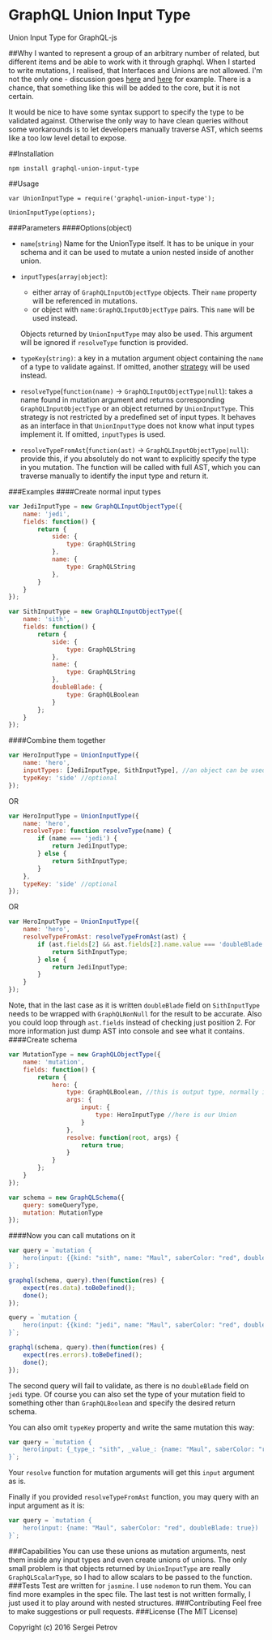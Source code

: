 # GraphQL Union Input Type
Union Input Type for GraphQL-js

##Why
I wanted to represent a group of an arbitrary number of related, but different items and be able to work with it through graphql. When I started to write mutations, I realised, that Interfaces and Unions are not allowed. I'm not the only one - discussion goes [here](https://github.com/facebook/graphql/issues/114) and [here](https://github.com/graphql/graphql-js/issues/207) for example. There is a chance, that something like this will be added to the core, but it is not certain.

It would be nice to have some syntax support to specify the type to be validated against. Otherwise the only way to have clean queries without some workarounds is to let developers manually traverse AST, which seems like a too low level detail to expose.

##Installation
```
npm install graphql-union-input-type
```
##Usage
```
var UnionInputType = require('graphql-union-input-type');

UnionInputType(options);
```
###Parameters
####Options(object)
 - `name`(`string`)
 Name for the UnionType itself. It has to be unique in your schema and it can be used to mutate a union nested inside of another union.
 - `inputTypes`(`array|object`):
   - either array of `GraphQLInputObjectType` objects. Their `name` property will be referenced in mutations.
   - or object with `name:GraphQLInputObjectType` pairs. This `name` will be used instead.

   Objects returned by `UnionInputType` may also be used. This argument will be ignored if `resolveType` function is provided.
 - `typeKey`(`string)`: a key in a mutation argument object containing the `name` of a type to validate against. If omitted, another [strategy](#now-you-can-call-mutations-on-it) will be used instead.
 - `resolveType`(`function(name)` -> `GraphQLInputObjectType|null`): takes a name found in mutation argument and returns corresponding
`GraphQLInputObjectType` or an object returned by `UnionInputType`. This strategy is not restricted by a predefined set of input types. It behaves as an interface in that `UnionInputType` does not know what input types implement it. If omitted, `inputTypes` is used.
 - `resolveTypeFromAst`(`function(ast)` -> `GraphQLInputObjectType|null`): provide this, if you absolutely do not want to explicitly specify the type in you mutation. The function will be called with full AST, which you can traverse manually to identify the input type and return it.

###Examples
####Create normal input types
```js
var JediInputType = new GraphQLInputObjectType({
	name: 'jedi',
	fields: function() {
		return {
			side: {
				type: GraphQLString
			},
			name: {
				type: GraphQLString
			},
		}
	}
});

var SithInputType = new GraphQLInputObjectType({
	name: 'sith',
	fields: function() {
		return {
			side: {
				type: GraphQLString
			},
			name: {
				type: GraphQLString
			},
			doubleBlade: {
				type: GraphQLBoolean
			}
		};
	}
});
```
####Combine them together
```js
var HeroInputType = UnionInputType({
	name: 'hero',
	inputTypes: [JediInputType, SithInputType], //an object can be used instead to query by names other than defined in these types
	typeKey: 'side' //optional
});
```
OR
```js
var HeroInputType = UnionInputType({
	name: 'hero',
	resolveType: function resolveType(name) {
		if (name === 'jedi') {
			return JediInputType;
		} else {
			return SithInputType;
		}
	},
	typeKey: 'side' //optional
});
```
OR
```js
var HeroInputType = UnionInputType({
	name: 'hero',
	resolveTypeFromAst: resolveTypeFromAst(ast) {
		if (ast.fields[2] && ast.fields[2].name.value === 'doubleBlade') {
			return SithInputType;
		} else {
			return JediInputType;
		}
	}
});
```
Note, that in the last case as it is written `doubleBlade` field on `SithInputType` needs to be wrapped with `GraphQLNonNull` for the result to be accurate. Also you could loop through `ast.fields` instead of checking just position 2. For more information just dump AST into console and see what it contains.
####Create schema
```js
var MutationType = new GraphQLObjectType({
	name: 'mutation',
	fields: function() {
		return {
			hero: {
				type: GraphQLBoolean, //this is output type, normally it will correspond to some HeroType of type GraphQLUnionType or GraphQLInterfaceType
				args: {
					input: {
						type: HeroInputType //here is our Union
					}
				},
				resolve: function(root, args) {
					return true;
				}
			}
		};
	}
});

var schema = new GraphQLSchema({
	query: someQueryType,
	mutation: MutationType
});
```
####Now you can call mutations on it
```js
var query = `mutation {
	hero(input: {{kind: "sith", name: "Maul", saberColor: "red", doubleBlade: true})
}`;

graphql(schema, query).then(function(res) {
	expect(res.data).toBeDefined();
	done();
});

query = `mutation {
	hero(input: {{kind: "jedi", name: "Maul", saberColor: "red", doubleBlade: true})
}`;

graphql(schema, query).then(function(res) {
	expect(res.errors).toBeDefined();
	done();
});
```
The second query will fail to validate, as there is no `doubleBlade` field on `jedi` type. Of course you can also set the type of your mutation field to something other than `GraphQLBoolean` and specify the desired return schema.

You can also omit `typeKey` property and write the same mutation this way:
```js
var query = `mutation {
	hero(input: {_type_: "sith", _value_: {name: "Maul", saberColor: "red", doubleBlade: true}})
}`;
```
Your `resolve` function for mutation arguments will get this `input` argument as is.

Finally if you provided `resolveTypeFromAst` function, you may query with an input argument as it is:
```js
var query = `mutation {
	hero(input: {name: "Maul", saberColor: "red", doubleBlade: true})
}`;
```
###Capabilities
You can use these unions as mutation arguments, nest them inside any input types and even create unions of unions. The only small problem is that objects returned by `UnionInputType` are really `GraphQLScalarType`, so I had to allow scalars to be passed to the function.
###Tests
Test are written for `jasmine`. I use `nodemon` to run them. You can find more examples in the spec file. The last test is not written formally, I just used it to play around with nested structures.
###Contributing
Feel free to make suggestions or pull requests.
###License
(The MIT License)

Copyright (c) 2016 Sergei Petrov
